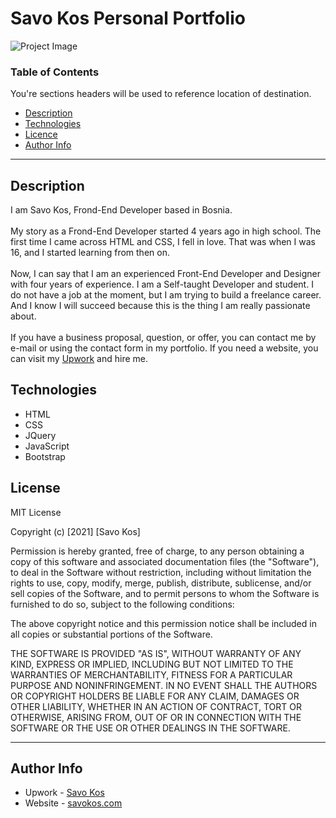 # Savo Kos Personal Portfolio

![Project Image](https://links.savokos.com/3SWAX)

### Table of Contents

You're sections headers will be used to reference location of destination.

- [Description](#description)
- [Technologies](#technologies)
- [Licence](#licence)
- [Author Info](#author-info)

---

## Description

I am Savo Kos, Frond-End Developer based in Bosnia. <br /><br />
My story as a Frond-End Developer started 4 years ago in high
school. The first time I came across HTML and CSS, I fell in love.
That was when I was 16, and I started learning from then on.
<br /><br />
Now, I can say that I am an experienced Front-End Developer and
Designer with four years of experience. I am a Self-taught
Developer and student. I do not have a job at the moment, but I am
trying to build a freelance career. And I know I will succeed
because this is the thing I am really passionate about.
<br /><br />
If you have a business proposal, question, or offer, you can
contact me by e-mail or using the contact form in my portfolio.
If you need a website, you can visit my
<a
                href="links.savokos.com/upwork"
                target="_blank"
                >Upwork</a
              >
and hire me.

## Technologies

- HTML
- CSS
- JQuery
- JavaScript
- Bootstrap

## License

MIT License

Copyright (c) [2021] [Savo Kos]

Permission is hereby granted, free of charge, to any person obtaining a copy
of this software and associated documentation files (the "Software"), to deal
in the Software without restriction, including without limitation the rights
to use, copy, modify, merge, publish, distribute, sublicense, and/or sell
copies of the Software, and to permit persons to whom the Software is
furnished to do so, subject to the following conditions:

The above copyright notice and this permission notice shall be included in all
copies or substantial portions of the Software.

THE SOFTWARE IS PROVIDED "AS IS", WITHOUT WARRANTY OF ANY KIND, EXPRESS OR
IMPLIED, INCLUDING BUT NOT LIMITED TO THE WARRANTIES OF MERCHANTABILITY,
FITNESS FOR A PARTICULAR PURPOSE AND NONINFRINGEMENT. IN NO EVENT SHALL THE
AUTHORS OR COPYRIGHT HOLDERS BE LIABLE FOR ANY CLAIM, DAMAGES OR OTHER
LIABILITY, WHETHER IN AN ACTION OF CONTRACT, TORT OR OTHERWISE, ARISING FROM,
OUT OF OR IN CONNECTION WITH THE SOFTWARE OR THE USE OR OTHER DEALINGS IN THE
SOFTWARE.

---

## Author Info

- Upwork - [Savo Kos](https://links.savokos.com/upwork)
- Website - [savokos.com](https://savokos.com)
